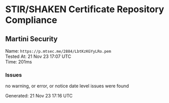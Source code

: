 # STIR/SHAKEN Certificate Repository Compliance

## Martini Security

Name: `https://p.mtsec.me/2884/LbtKzKGYyLRo.pem`\
Tested At: 21 Nov 23 17:07 UTC\
Time: 201ms

### Issues

no warning, or error, or notice date level issues were found

Generated: 21 Nov 23 17:16 UTC